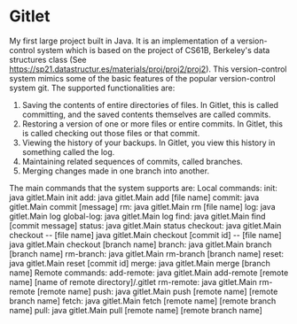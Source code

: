# Gitlet
My first large project built in Java. It is an implementation of a version-control system which is based on the project of CS61B, Berkeley's data structures class (See https://sp21.datastructur.es/materials/proj/proj2/proj2).
This version-control system mimics some of the basic features of the popular version-control system git. The supported functionalities are:
1. Saving the contents of entire directories of files. In Gitlet, this is called committing, and the saved contents themselves are called commits.
2. Restoring a version of one or more files or entire commits. In Gitlet, this is called checking out those files or that commit.
3. Viewing the history of your backups. In Gitlet, you view this history in something called the log.
4. Maintaining related sequences of commits, called branches.
5. Merging changes made in one branch into another.

The main commands that the system supports are:
Local commands:
  init: java gitlet.Main init
  add: java gitlet.Main add [file name]
  commit: java gitlet.Main commit [message]
  rm: java gitlet.Main rm [file name]
  log: java gitlet.Main log
  global-log: java gitlet.Main log
  find: java gitlet.Main find [commit message]
  status: java gitlet.Main status
  checkout:
    java gitlet.Main checkout -- [file name]
    java gitlet.Main checkout [commit id] -- [file name]
    java gitlet.Main checkout [branch name]
  branch: java gitlet.Main branch [branch name]
  rm-branch: java gitlet.Main rm-branch [branch name]
  reset: java gitlet.Main reset [commit id]
  merge: java gitlet.Main merge [branch name]
Remote commands:
  add-remote: java gitlet.Main add-remote [remote name] [name of remote directory]/.gitlet
  rm-remote: java gitlet.Main rm-remote [remote name]
  push: java gitlet.Main push [remote name] [remote branch name]
  fetch: java gitlet.Main fetch [remote name] [remote branch name]
  pull: java gitlet.Main pull [remote name] [remote branch name]

